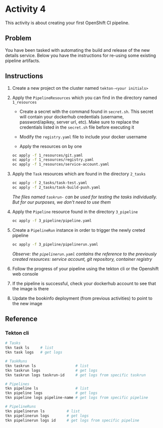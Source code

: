 # Activity 4

This activity is about creating your first OpenShift CI pipeline.

## Problem

You have been tasked with automating the build and release of the new details service. Below you have the instructions for re-using some existing pipeline artifacts.

## Instructions

1. Create a new project on the cluster named `tekton-<your initials>`

2. Apply the `PipelineResources` which you can find in the directory named `1_resources`
   - Create a secret with the command found in `secret.sh`. This secret will contain your dockerhub credentials (username, password/apikey, server url, etc). Make sure to replace the credentials listed in the `secret.sh` file before executing it

   - Modify the `registry.yaml` file to include your docker username

   - Apply the resources on by one

   ```bash
   oc apply -f 1_resources/git.yaml
   oc apply -f 1_resources/registry.yaml
   oc apply -f 1_resources/service-account.yaml
   ```

3. Apply the `Task` resources which are found in the directory `2_tasks`

    ```bash
   oc apply -f 2_tasks/task-test.yaml
   oc apply -f 2_tasks/task-build-push.yaml
   ```

    *The files named `taskrun-` can be used for testing the tasks individually. But for our purposes, we don't need to use them*

4. Apply the `Pipeline` resource found in the directory `3_pipeline`

    ```bash
   oc apply -f 3_pipeline/pipeline.yaml
   ```

5. Create a `PipelineRun` instance in order to trigger the newly creted pipeline

    ```bash
   oc apply -f 3_pipeline/pipelinerun.yaml
   ```

   *Observe: the `pipelinerun.yaml` contains the reference to the previously created resources: service account, git repository, container registry*

6. Follow the progress of your pipeline using the tekton cli or the Openshift web console

7. If the pipeline is successful, check your dockerhub account to see that the image is there

8. Update the bookinfo deployment (from previous activities) to point to the new image

## Reference

### Tekton cli

```bash
# Tasks
tkn task ls     # list
tkn task logs   # get logs

# TaskRuns
tkn taskrun ls                  # list
tkn taskrun logs                # get logs
tkn taskrun logs taskrun-id     # get logs from specific taskrun

# Pipelines
tkn pipeline ls                 # list
tkn pipeline logs               # get logs
tkn pipeline logs pipeline-name # get logs from specific pipeline

# PipelineRuns
tkn pipelinerun ls          # list
tkn pipelinerun logs        # get logs
tkn pipelinerun logs id     # get logs from specific pipeline
```

